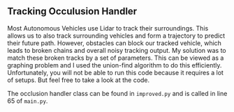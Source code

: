 ## Tracking Occulusion Handler

Most Autonomous Vehicles use Lidar to track their surroundings. This allows us to also track surrounding vehicles and form a trajectory to predict their future path. However, obstacles can block our tracked vehicle, which leads to broken chains and overall noisy tracking output. My solution was to match these broken tracks by a set of parameters. This can be viewed as a graphing problem and I used the union-find algorithm to do this efficiently. Unfortunately, you will not be able to run this code because it requires a lot of setups. But feel free to take a look at the code. 

The occlusion handler class can be found in `improved.py` and is called in line 65 of `main.py`.